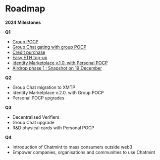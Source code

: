 # Roadmap

**2024 Milestones**

**Q1**

* [Group POCP](https://feedback.chatmint.io/13)
* [Group Chat gating with group POCP](https://feedback.chatmint.io/14)
* [Credit purchase](https://feedback.chatmint.io/8)
* [Easy ETH top-up](https://feedback.chatmint.io/9)
* [Identity Marketplace v.1.0. with Personal POCP](https://feedback.chatmint.io/11)
* [Airdrop phase 1 : Snapshot on 19 December](https://feedback.chatmint.io/12)

**Q2**

* Group Chat migration to XMTP
* Identity Marketplace v.2.0. with Group POCP
* Personal POCP upgrades

**Q3**

* Decentralised Verifiers
* Group Chat upgrade
* R\&D physical cards with Personal POCP

**Q4**

* Introduction of Chatmint to mass consumers outside web3
* Empower companies, organisations and communities to use Chatmint
